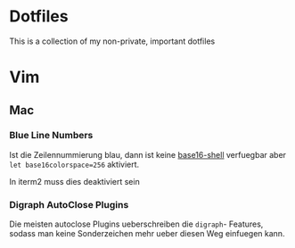 # Dotfiles
This is a collection of my non-private, important dotfiles
# Vim
## Mac
### Blue Line Numbers
Ist die Zeilennummierung blau, dann ist keine
[base16-shell](https://github.com/chriskempson/base16-vim#blue-line-numbers)
verfuegbar aber `let base16colorspace=256` aktiviert.

In iterm2 muss dies deaktiviert sein

### Digraph AutoClose Plugins
Die meisten autoclose Plugins ueberschreiben die `digraph`-<BS> Features, sodass
man keine Sonderzeichen mehr ueber diesen Weg einfuegen kann.
